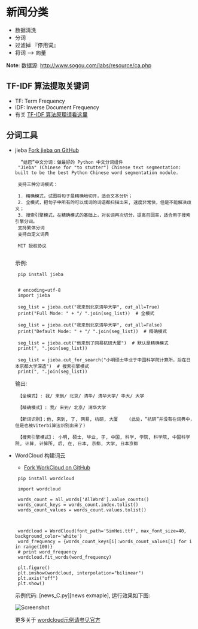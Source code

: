 # 新闻分类
- 数据清洗
- 分词
- 过滤掉 『停用词』
- 将词 --> 向量

**Note**: 数据源: http://www.sogou.com/labs/resource/ca.php

## TF-IDF 算法提取关键词
- TF: Term Frequency
- IDF: Inverse Document Frequency
- 有关 [TF-IDF 算法原理请看这里](http://www.cnblogs.com/biyeymyhjob/archive/2012/07/17/2595249.html)

## 分词工具
 - jieba [Fork jieba on GitHub](https://github.com/whtsky/jieba/)
   ```
     “结巴”中文分词：做最好的 Python 中文分词组件
    "Jieba" (Chinese for "to stutter") Chinese text segmentation: built to be the best Python Chinese word segmentation module.
    
    支持三种分词模式：

    1. 精确模式，试图将句子最精确地切开，适合文本分析；
    2. 全模式，把句子中所有的可以成词的词语都扫描出来, 速度非常快，但是不能解决歧义；
    3. 搜索引擎模式，在精确模式的基础上，对长词再次切分，提高召回率，适合用于搜索引擎分词。
    支持繁体分词
    支持自定义词典
    
    MIT 授权协议
    
   ```
   示例:
   ```
    pip install jieba
    
    
    # encoding=utf-8
    import jieba
    
    seg_list = jieba.cut("我来到北京清华大学", cut_all=True)
    print("Full Mode: " + "/ ".join(seg_list))  # 全模式
    
    seg_list = jieba.cut("我来到北京清华大学", cut_all=False)
    print("Default Mode: " + "/ ".join(seg_list))  # 精确模式
    
    seg_list = jieba.cut("他来到了网易杭研大厦")  # 默认是精确模式
    print(", ".join(seg_list))
    
    seg_list = jieba.cut_for_search("小明硕士毕业于中国科学院计算所，后在日本京都大学深造")  # 搜索引擎模式
    print(", ".join(seg_list))
   ```
    输出:
   ```
    【全模式】: 我/ 来到/ 北京/ 清华/ 清华大学/ 华大/ 大学
    
    【精确模式】: 我/ 来到/ 北京/ 清华大学
    
    【新词识别】：他, 来到, 了, 网易, 杭研, 大厦    (此处，“杭研”并没有在词典中，但是也被Viterbi算法识别出来了)
    
    【搜索引擎模式】： 小明, 硕士, 毕业, 于, 中国, 科学, 学院, 科学院, 中国科学院, 计算, 计算所, 后, 在, 日本, 京都, 大学, 日本京都
    ```
 - WordCloud 构建词云
   - [Fork WorkCloud on GitHub](https://github.com/amueller/word_cloud)
   
   ```
    pip install wordcloud
   
    import wordcloud
   
    words_count = all_words['AllWord'].value_counts()
    words_count_keys = words_count.index.tolist()
    words_count_values = words_count.values.tolist()
    
    
    
    wordcloud = WordCloud(font_path='SimHei.ttf', max_font_size=40, background_color='white')
    word_frequency = {words_count_keys[i]:words_count_values[i] for i in range(100)}
    # print word_frequency
    wordcloud.fit_words(word_frequency)
    
    plt.figure()
    plt.imshow(wordcloud, interpolation="bilinear")
    plt.axis("off")
    plt.show()
   
   ```
   示例代码: [news_C.py][news exmaple], 运行效果如下图:
   
   ![Screenshot](wordcloud-01.png)
   
   更多关于 [wordcloud示例请参见官方](https://github.com/amueller/word_cloud)
   
   
   